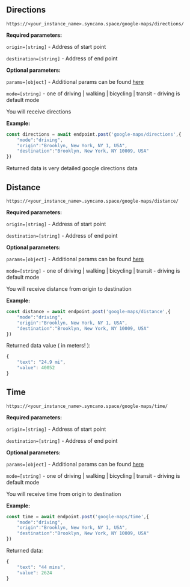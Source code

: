 ## Directions

```
https://<your_instance_name>.syncano.space/google-maps/directions/
```

**Required parameters:**

`origin=[string]` - Address of start point

`destination=[string]` - Address of end point


**Optional parameters:**

`params=[object]` - Additional params can be found [here](https://developers.google.com/maps/documentation/directions/)

`mode=[string]` - one of driving | walking | bicycling | transit - driving is default mode

You will receive directions

**Example:**

```js
const directions = await endpoint.post('google-maps/directions',{
	"mode":"driving",
	"origin":"Brooklyn, New York, NY 1, USA",
	"destination":"Brooklyn, New York, NY 10009, USA"
})
```

Returned data is very detailed google directions data


## Distance


```
https://<your_instance_name>.syncano.space/google-maps/distance/
```

**Required parameters:**

`origin=[string]` - Address of start point

`destination=[string]` - Address of end point


**Optional parameters:**

`params=[object]` - Additional params can be found [here](https://developers.google.com/maps/documentation/directions/)

`mode=[string]` - one of driving | walking | bicycling | transit - driving is default mode

You will receive distance from origin to destination

**Example:**

```js
const distance = await endpoint.post('google-maps/distance',{
	"mode":"driving",
	"origin":"Brooklyn, New York, NY 1, USA",
	"destination":"Brooklyn, New York, NY 10009, USA"
})
```

Returned data value ( in meters! ):

```js
{
	"text": "24.9 mi",
	"value": 40052
}
```


## Time

```
https://<your_instance_name>.syncano.space/google-maps/time/
```

**Required parameters:**

`origin=[string]` - Address of start point

`destination=[string]` - Address of end point


**Optional parameters:**

`params=[object]` - Additional params can be found [here](https://developers.google.com/maps/documentation/directions/)

`mode=[string]` - one of driving | walking | bicycling | transit - driving is default mode

You will receive time from origin to destination

**Example:**

```js
const time = await endpoint.post('google-maps/time',{
	"mode":"driving",
	"origin":"Brooklyn, New York, NY 1, USA",
	"destination":"Brooklyn, New York, NY 10009, USA"
})
```

Returned data:

```js
{
	"text": "44 mins",
	"value": 2624
}
```
